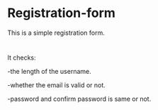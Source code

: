 # Registration-form
This is a simple registration form.
#
It checks:

-the length of the username. 

-whether the email is valid or not.

-password and confirm password is same or not.
